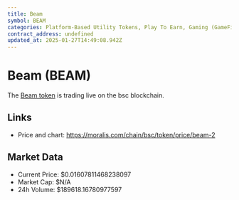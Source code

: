 ```yaml
---
title: Beam
symbol: BEAM
categories: Platform-Based Utility Tokens, Play To Earn, Gaming (GameFi)
contract_address: undefined
updated_at: 2025-01-27T14:49:08.942Z
---
```


# Beam (BEAM)
The [Beam token](https://moralis.com/chain/bsc/token/price/beam-2) is trading live on the bsc blockchain.

## Links
- Price and chart: https://moralis.com/chain/bsc/token/price/beam-2

## Market Data
- Current Price: $0.01607811468238097
- Market Cap: $N/A
- 24h Volume: $189618.16780977597
